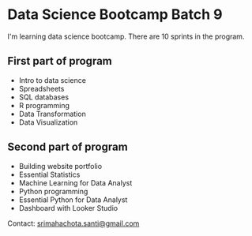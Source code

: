 # Data Science Bootcamp Batch 9

I'm learning data science bootcamp. There are 10 sprints in the program.

## First part of program

- Intro to data science
- Spreadsheets
- SQL databases
- R programming
- Data Transformation
- Data Visualization

## Second part of program

- Building website portfolio
- Essential Statistics
- Machine Learning for Data Analyst
- Python programming
- Essential Python for Data Analyst
- Dashboard with Looker Studio

Contact: srimahachota.santi@gmail.com
